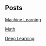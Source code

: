 ## Posts

[Machine Learning](posts/ML/index.md)


[Math](posts/Math/index.md)

[Deep Learning](posts/Deep_Learning/index.md)
